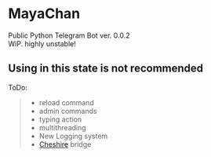 # MayaChan
Public Python Telegram Bot
ver. 0.0.2 </br>
WiP. highly unstable! </br>
## Using in this state is not recommended

ToDo: 
> - reload command <br>
> - admin commands <br>
> - typing action <br>
> - multithreading <br>
> - New Logging system <br>
> - [Cheshire](https://github.com/HartiChan/CheshireProjectBot) bridge
